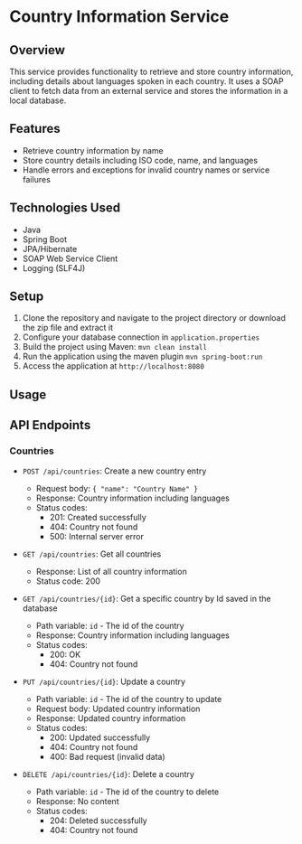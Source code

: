 # Country Information Service

## Overview

This service provides functionality to retrieve and store country information, including details about languages spoken in each country. It uses a SOAP client to fetch data from an external service and stores the information in a local database.

## Features

- Retrieve country information by name
- Store country details including ISO code, name, and languages
- Handle errors and exceptions for invalid country names or service failures

## Technologies Used

- Java
- Spring Boot
- JPA/Hibernate
- SOAP Web Service Client
- Logging (SLF4J)

## Setup

1. Clone the repository and navigate to the project directory or download the zip file and extract it
2. Configure your database connection in `application.properties`
3. Build the project using Maven: `mvn clean install`
4. Run the application using the maven plugin `mvn spring-boot:run`
5. Access the application at `http://localhost:8080`

## Usage

## API Endpoints

### Countries

- `POST /api/countries`: Create a new country entry
    - Request body: `{ "name": "Country Name" }`
    - Response: Country information including languages
    - Status codes:
        - 201: Created successfully
        - 404: Country not found
        - 500: Internal server error

- `GET /api/countries`: Get all countries
    - Response: List of all country information
    - Status code: 200

- `GET /api/countries/{id}`: Get a specific country by Id saved in the database
    - Path variable: `id` - The id of the country
    - Response: Country information including languages
    - Status codes:
        - 200: OK
        - 404: Country not found

- `PUT /api/countries/{id}`: Update a country
    - Path variable: `id` - The id of the country to update
    - Request body: Updated country information
    - Response: Updated country information
    - Status codes:
        - 200: Updated successfully
        - 404: Country not found
        - 400: Bad request (invalid data)

- `DELETE /api/countries/{id}`: Delete a country
    - Path variable: `id` - The id of the country to delete
    - Response: No content
    - Status codes:
        - 204: Deleted successfully
        - 404: Country not found

